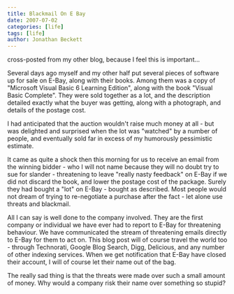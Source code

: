 ```yaml
---
title: Blackmail On E Bay
date: 2007-07-02
categories: [life]
tags: [life]
author: Jonathan Beckett
---
```


cross-posted from my other blog, because I feel this is important...

Several days ago myself and my other half put several pieces of software up for sale on E-Bay, along with their books. Among them was a copy of "Microsoft Visual Basic 6 Learning Edition", along with the book "Visual Basic Complete". They were sold together as a lot, and the description detailed exactly what the buyer was getting, along with a photograph, and details of the postage cost.

I had anticipated that the auction wouldn't raise much money at all - but was delighted and surprised when the lot was "watched" by a number of people, and eventually sold far in excess of my humorously pessimistic estimate.

It came as quite a shock then this morning for us to receive an email from the winning bidder - who I will not name because they will no doubt try to sue for slander - threatening to leave "really nasty feedback" on E-Bay if we did not discard the book, and lower the postage cost of the package. Surely they had bought a "lot" on E-Bay - bought as described. Most people would not dream of trying to re-negotiate a purchase after the fact - let alone use threats and blackmail.

All I can say is well done to the company involved. They are the first company or individual we have ever had to report to E-Bay for threatening behaviour. We have communicated the stream of threatening emails directly to E-Bay for them to act on. This blog post will of course travel the world too - through Technorati, Google Blog Search, Digg, Delicious, and any number of other indexing services. When we get notification that E-Bay have closed their account, I will of course let their name out of the bag.

The really sad thing is that the threats were made over such a small amount of money. Why would a company risk their name over something so stupid?